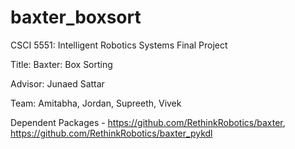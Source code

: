 # baxter_boxsort

CSCI 5551: Intelligent Robotics Systems Final Project

Title: Baxter: Box Sorting

Advisor: Junaed Sattar

Team: Amitabha, Jordan, Supreeth, Vivek

Dependent Packages - https://github.com/RethinkRobotics/baxter, https://github.com/RethinkRobotics/baxter_pykdl
